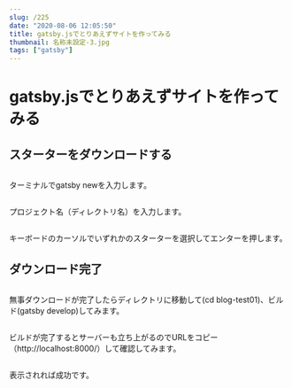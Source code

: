 ```yaml
---
slug: /225
date: "2020-08-06 12:05:50"
title: gatsby.jsでとりあえずサイトを作ってみる
thumbnail: 名称未設定-3.jpg
tags: ["gatsby"]
---
```

# gatsby.jsでとりあえずサイトを作ってみる
<!-- wp:heading -->
<h2>スターターをダウンロードする</h2>
<!-- /wp:heading -->

<!-- wp:image {"id":234,"sizeSlug":"large"} -->
<figure class="wp-block-image size-large"><img src="https://totolog34.com/wp/wp-content/uploads/2020/08/image-5.png" alt="" class="wp-image-234"/></figure>
<!-- /wp:image -->

<!-- wp:paragraph -->
<p>ターミナルで<span class="bold-red">gatsby new</span>を入力します。</p>
<!-- /wp:paragraph -->

<!-- wp:image {"id":235,"sizeSlug":"large"} -->
<figure class="wp-block-image size-large"><img src="https://totolog34.com/wp/wp-content/uploads/2020/08/image-6.png" alt="" class="wp-image-235"/></figure>
<!-- /wp:image -->

<!-- wp:paragraph -->
<p>プロジェクト名（ディレクトリ名）を入力します。</p>
<!-- /wp:paragraph -->

<!-- wp:image {"id":236,"sizeSlug":"large"} -->
<figure class="wp-block-image size-large"><img src="https://totolog34.com/wp/wp-content/uploads/2020/08/image-7.png" alt="" class="wp-image-236"/></figure>
<!-- /wp:image -->

<!-- wp:paragraph -->
<p>キーボードのカーソルでいずれかのスターターを選択してエンターを押します。</p>
<!-- /wp:paragraph -->

<!-- wp:heading -->
<h2>ダウンロード完了</h2>
<!-- /wp:heading -->

<!-- wp:image {"id":229,"sizeSlug":"large"} -->
<figure class="wp-block-image size-large"><img src="https://totolog34.com/wp/wp-content/uploads/2020/08/image-1.png" alt="" class="wp-image-229"/></figure>
<!-- /wp:image -->

<!-- wp:paragraph -->
<p>無事ダウンロードが完了したらディレクトリに移動して<span class="blue">(cd blog-test01)</span>、ビルド<span class="blue">(gatsby develop)</span>してみます。</p>
<!-- /wp:paragraph -->

<!-- wp:image {"id":230,"sizeSlug":"large"} -->
<figure class="wp-block-image size-large"><img src="https://totolog34.com/wp/wp-content/uploads/2020/08/image-2.png" alt="" class="wp-image-230"/></figure>
<!-- /wp:image -->

<!-- wp:paragraph -->
<p>ビルドが完了するとサーバーも立ち上がるのでURLをコピー<span class="blue">（http://localhost:8000/）</span>して確認してみます。</p>
<!-- /wp:paragraph -->

<!-- wp:image {"id":231,"sizeSlug":"large"} -->
<figure class="wp-block-image size-large"><img src="https://totolog34.com/wp/wp-content/uploads/2020/08/image-3.png" alt="" class="wp-image-231"/></figure>
<!-- /wp:image -->

<!-- wp:paragraph -->
<p>表示されれば成功です。</p>
<!-- /wp:paragraph -->

<!-- wp:paragraph -->
<p></p>
<!-- /wp:paragraph -->